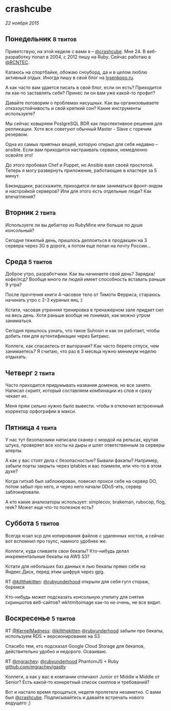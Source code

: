 # crashcube

_22 ноября 2015_

## Понедельник <small>8 твитов</small>

Приветствую, на этой неделе с вами я – <a href="https://twitter.com/crashcube" title="Denis Lysenko">@crashcube</a>. Мне 24. В веб-разработку попал в 2004, с 2012 пишу на Ruby. Сейчас работаю в <a href="https://twitter.com/RCNTEC" title="RCNTEC">@RCNTEC</a>.

Катаюсь на спортбайке, обожаю сноуборд, да и в целом люблю активный отдых. Иногда пишу в свой блог на <a href="https://t.co/MkJZaehKIF">lysenkooo.ru</a>.

А как часто вам удается писать в свой блог, если он есть? Приходится ли как-то заставлять себя? Принес ли он вам уже какой-то профит?

Давайте поговорим о проблемах насущных. Как вы организовываете отказоустойчивость и свой крепкий сон? Какие инструменты используете?

Мы сейчас ковыряем PostgreSQL BDR как перспективное решения для репликации. Хотя все советуют обычный Master - Slave с горячим резервом.

Одна из самых приятных вещей, которую открыл для себя недавно – ansible. Если вам приходится настраивать серваки, немедленно освойте это!

До этого пробовал Chef и Puppet, но Ansible взял своей простотой. Теперь я могу развернуть приложение, работающие в кластере за 5 минут.

Бэкэндщики, расскажите, приходится ли вам заниматься фронт-эндом и настройкой серверов? Или для этого есть отдельные люди? Как впечатления?

## Вторник <small>2 твита</small>

Используете ли вы дебаггер из RubyMine или больше по душе консольный?

Сегодня тяжелый день, пришлось деплоиться в продакшен на 3 сервера через 3G в дороге, а потом еще попал на почту России…

## Среда <small>5 твитов</small>

Доброе утро, разработчики. Как вы начинаете свой день? Зарядка/кофе/лсд? Вообще много ли людей имеет способность вставать раньше 9 утра?

После прочтения книги 4-часовое тело от Тимоти Ферриса, стараюсь начинать утро с 2-3 куриных яиц :)

Кстати, часовая утренняя тренировка в тренажерном зале придает сил на весь день. Хотя раньше вообще не понимал, как можно утром заниматься.

Сегодня пришлось узнать, что такое Suhosin и как он работает, чтобы добить гем для аутентификации через Битрикс.

Коллеги, как спасаетесь от выгорания? Как часто берете отпуск, чем занимаетесь? Я считаю, что раз в 3 месяца нужно минимум неделю отдыхать.

## Четверг <small>2 твита</small>

Часто приходится придумывать названия доменов, но все занято. Написал скрипт, который составляем комбинации из слов и сразу чекает их.

Меня прям сильно нужно было вывести. чтобы я отключил встроенный корректор орфографии в макси.

## Пятница <small>4 твита</small>

У нас тут безопасники написали сканер с мордой на рельсах, крутая штука, проверяет все хосты на дыры и шлет ответственным за серверы алерты.

А как у вас стоят дела с безопасностью? Бывали факапы? Например, забыли порты закрыть через iptables и вас поимели, или что-то в этом духе?

Когда гитхаб был заблокирован, повесил прокси себе на сервер DO, потом забыл про него, и через него начали DDoS-ить, сервер заблокировали.

А кто какие анализаторы использует: simplecov, brakeman, rubocop, flog, reek? Может еще что-то полезное есть?

## Суббота <small>5 твитов</small>

Всегда юзал scp для копирования файлов с удаленных хостов, а сейчас вот вспомнил про rsync, намного удобнее же.

Коллеги, куда сливаете свои бекапы? Кто-нибудь делал инкрементальные бекапы на AWS S3?

Кстати для небольших баз данных я лью бекапы прямо себе на Яндекс.Диск, перед этим шифруя через gpg.

RT <a href="https://twitter.com/killthekitten" title="Nikolay Shebanov">@killthekitten</a>: <a href="https://twitter.com/rubyunderhood" title="Ruby разработчик">@rubyunderhood</a> открыли для себя гугл стораж, боремся

Кто-нибудь может подсказать консольную утилиту для снятия скриншотов веб-сайтов? wkhtmltoimage как-то не очень, не все видит.

## Воскресенье <small>5 твитов</small>

RT <a href="https://twitter.com/KernelMadness" title="Denis Rizaev">@KernelMadness</a>: <a href="https://twitter.com/killthekitten" title="Nikolay Shebanov">@killthekitten</a> <a href="https://twitter.com/rubyunderhood" title="Ruby разработчик">@rubyunderhood</a> забыли про бекапы, используем RDS + версионирование на S3

Спасибо тем, кто подсказал Google Cloud Storage для бекапов, действительно удобно и недорого. Осваиваю.

RT <a href="https://twitter.com/mgrachev" title="Grachev Mikhail">@mgrachev</a>: <a href="https://twitter.com/rubyunderhood" title="Ruby разработчик">@rubyunderhood</a> PhantomJS + Ruby <a href="https://t.co/oAsHS9oLLL">github.com/mgrachev/gastly</a>

Коллеги, а как у вас в компании отличают Junior от Middle и Middle от Senior? Есть какой-то конкретный список скиллов и требований?

Вот и настало время прощаться, неделя пролетела незаметно. С вами был <a href="https://twitter.com/crashcube" title="Denis Lysenko">@crashcube</a>. Подписывайтесь и давайте встречать нового ведущего ;)